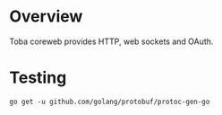 # Overview
Toba coreweb provides HTTP, web sockets and OAuth.

# Testing
```
go get -u github.com/golang/protobuf/protoc-gen-go
```